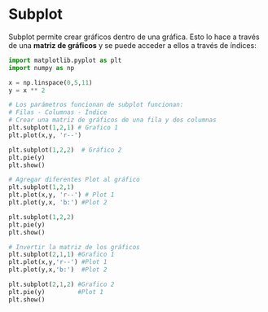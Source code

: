 # Subplot

Subplot permite crear gráficos dentro de una gráfica. Esto lo hace a través de una **matriz de gráficos** y se puede acceder a ellos a través de índices:

```python
import matplotlib.pyplot as plt
import numpy as np

x = np.linspace(0,5,11)
y = x ** 2

# Los parámetros funcionan de subplot funcionan:
# Filas - Columnas - Índice
# Crear una matriz de gráficos de una fila y dos columnas
plt.subplot(1,2,1) # Grafico 1
plt.plot(x,y, 'r--') 

plt.subplot(1,2,2)  # Gráfico 2
plt.pie(y)
plt.show()

# Agregar diferentes Plot al gráfico
plt.subplot(1,2,1)
plt.plot(x,y, 'r--') # Plot 1
plt.plot(y,x, 'b:') #Plot 2

plt.subplot(1,2,2)
plt.pie(y)
plt.show()

# Invertir la matriz de los gráficos
plt.subplot(2,1,1) #Grafico 1
plt.plot(x,y,'r--') #Plot 1
plt.plot(y,x,'b:')  #Plot 2

plt.subplot(2,1,2) #Grafico 2
plt.pie(y)         #Plot 1  
plt.show()
```